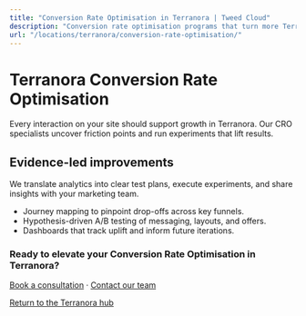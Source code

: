 ```yaml
---
title: "Conversion Rate Optimisation in Terranora | Tweed Cloud"
description: "Conversion rate optimisation programs that turn more Terranora visitors into customers."
url: "/locations/terranora/conversion-rate-optimisation/"
---
```


# Terranora Conversion Rate Optimisation

Every interaction on your site should support growth in Terranora. Our CRO specialists uncover friction points and run experiments that lift results.

## Evidence-led improvements

We translate analytics into clear test plans, execute experiments, and share insights with your marketing team.

- Journey mapping to pinpoint drop-offs across key funnels.
- Hypothesis-driven A/B testing of messaging, layouts, and offers.
- Dashboards that track uplift and inform future iterations.

### Ready to elevate your Conversion Rate Optimisation in Terranora?

[Book a consultation](/consultation/) · [Contact our team](/contact/)

[Return to the Terranora hub](/locations/terranora/)
